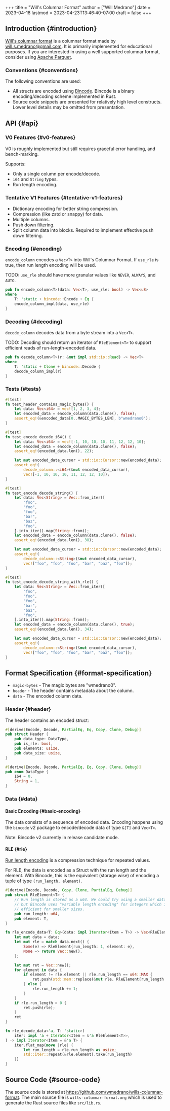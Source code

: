 +++
title = "Will's Columnar Format"
author = ["Will Medrano"]
date = 2023-04-18
lastmod = 2023-04-23T13:46:40-07:00
draft = false
+++

## Introduction {#introduction}

[Will's columnar format](https://wmedrano.dev/living-programs/wills-columnar-format) is a columnar format made by will.s.medrano@gmail.com. It
is primarily implemented for educational purposes. If you are interested in
using a well supported columnar format, consider using [Apache Parquet](https://parquet.apache.org/).


### Conventions {#conventions}

The following conventions are used:

-   All structs are encoded using [Bincode](https://github.com/bincode-org/bincode). Bincode is a binary
    encoding/decoding scheme implemented in Rust.
-   Source code snippets are presented for relatively high level constructs. Lower
    level details may be omitted from presentation.


## API {#api}


### V0 Features {#v0-features}

V0 is roughly implemented but still requires graceful error handling, and
bench-marking.

Supports:

-   Only a single column per encode/decode.
-   `i64` and `String` types.
-   Run length encoding.


### Tentative V1 Features {#tentative-v1-features}

-   Dictionary encoding for better string compression.
-   Compression (like zstd or snappy) for data.
-   Multiple columns.
-   Push down filtering.
-   Split column data into blocks. Required to implement effective push down filtering.


### Encoding {#encoding}

`encode_column` encodes a `Vec<T>` into Will's Columnar Format. If `use_rle` is
true, then run length encoding will be used.

TODO: `use_rle` should have more granular values like `NEVER`, `ALWAYS`, and
`AUTO`.

```rust
pub fn encode_column<T>(data: Vec<T>, use_rle: bool) -> Vec<u8>
where
    T: 'static + bincode::Encode + Eq {
    encode_column_impl(data, use_rle)
}
```


### Decoding {#decoding}

`decode_column` decodes data from a byte stream into a `Vec<T>`.

TODO: Decoding should return an iterator of `RleElement<T>` to support efficient
reads of run-length-encoded data.

```rust
pub fn decode_column<T>(r: &mut impl std::io::Read) -> Vec<T>
where
    T: 'static + Clone + bincode::Decode {
    decode_column_impl(r)
}
```


### Tests {#tests}

```rust
#[test]
fn test_header_contains_magic_bytes() {
    let data: Vec<i64> = vec![1, 2, 3, 4];
    let encoded_data = encode_column(data.clone(), false);
    assert_eq!(&encoded_data[0..MAGIC_BYTES_LEN], b"wmedrano0");
}
```

```rust
#[test]
fn test_encode_decode_i64() {
    let data: Vec<i64> = vec![-1, 10, 10, 10, 11, 12, 12, 10];
    let encoded_data = encode_column(data.clone(), false);
    assert_eq!(encoded_data.len(), 22);

    let mut encoded_data_cursor = std::io::Cursor::new(encoded_data);
    assert_eq!(
        decode_column::<i64>(&mut encoded_data_cursor),
        vec![-1, 10, 10, 10, 11, 12, 12, 10]);
}
```

```rust
#[test]
fn test_encode_decode_string() {
    let data: Vec<String> = Vec::from_iter([
        "foo",
        "foo",
        "foo",
        "bar",
        "baz",
        "foo",
    ].into_iter().map(String::from));
    let encoded_data = encode_column(data.clone(), false);
    assert_eq!(encoded_data.len(), 38);

    let mut encoded_data_cursor = std::io::Cursor::new(encoded_data);
    assert_eq!(
        decode_column::<String>(&mut encoded_data_cursor),
        vec!["foo", "foo", "foo", "bar", "baz", "foo"]);
}
```

```rust
#[test]
fn test_encode_decode_string_with_rle() {
    let data: Vec<String> = Vec::from_iter([
        "foo",
        "foo",
        "foo",
        "bar",
        "baz",
        "foo",
    ].into_iter().map(String::from));
    let encoded_data = encode_column(data.clone(), true);
    assert_eq!(encoded_data.len(), 34);

    let mut encoded_data_cursor = std::io::Cursor::new(encoded_data);
    assert_eq!(
        decode_column::<String>(&mut encoded_data_cursor),
        vec!["foo", "foo", "foo", "bar", "baz", "foo"]);
}
```


## Format Specification {#format-specification}

-   `magic-bytes` - The magic bytes are "wmedrano0".
-   `header` - The header contains metadata about the column.
-   `data` - The encoded column data.


### Header {#header}

The header contains an encoded struct:

```rust
#[derive(Encode, Decode, PartialEq, Eq, Copy, Clone, Debug)]
pub struct Header {
    pub data_type: DataType,
    pub is_rle: bool,
    pub elements: usize,
    pub data_size: usize,
}

#[derive(Encode, Decode, PartialEq, Eq, Copy, Clone, Debug)]
pub enum DataType {
    I64 = 0,
    String = 1,
}
```


### Data {#data}


#### Basic Encoding {#basic-encoding}

The data consists of a sequence of encoded data. Encoding happens using the
`bincode` v2 package to encode/decode data of type `&[T]` and `Vec<T>`.

Note: Bincode v2 currently in release candidate mode.


#### RLE {#rle}

[Run length encoding](https://en.wikipedia.org/wiki/Run-length_encoding#:~:text=Run%2Dlength%20encoding%20(RLE),than%20as%20the%20original%20run.) is a compression technique for repeated values.

For RLE, the data is encoded as a Struct with the run length and the
element. With Bincode, this is the equivalent (storage wise) of encoding a tuple
of type `(run_length, element)`.

```rust
#[derive(Encode, Decode, Copy, Clone, PartialEq, Debug)]
pub struct RleElement<T> {
    // Run length is stored as a u64. We could try using a smaller datatype,
    // but Bincode uses "variable length encoding" for integers which is
    // efficient for smaller sizes.
    pub run_length: u64,
    pub element: T,
}

fn rle_encode_data<T: Eq>(data: impl Iterator<Item = T>) -> Vec<RleElement<T>> {
    let mut data = data;
    let mut rle = match data.next() {
        Some(e) => RleElement{run_length: 1, element: e},
        None => return Vec::new(),
    };

    let mut ret = Vec::new();
    for element in data {
        if element != rle.element || rle.run_length == u64::MAX {
            ret.push(std::mem::replace(&mut rle, RleElement{run_length: 1, element}));
        } else {
            rle.run_length += 1;
        }
    }
    if rle.run_length > 0 {
        ret.push(rle);
    }
    ret
}

fn rle_decode_data<'a, T: 'static>(
    iter: impl 'a + Iterator<Item = &'a RleElement<T>>,
) -> impl Iterator<Item = &'a T> {
    iter.flat_map(move |rle| {
        let run_length = rle.run_length as usize;
        std::iter::repeat(&rle.element).take(run_length)
    })
}
```


## Source Code {#source-code}

The source code is stored at
<https://github.com/wmedrano/wills-columnar-format>. The main source file is
`wills-columnar-format.org` which is used to generate the Rust source files like
`src/lib.rs`.
